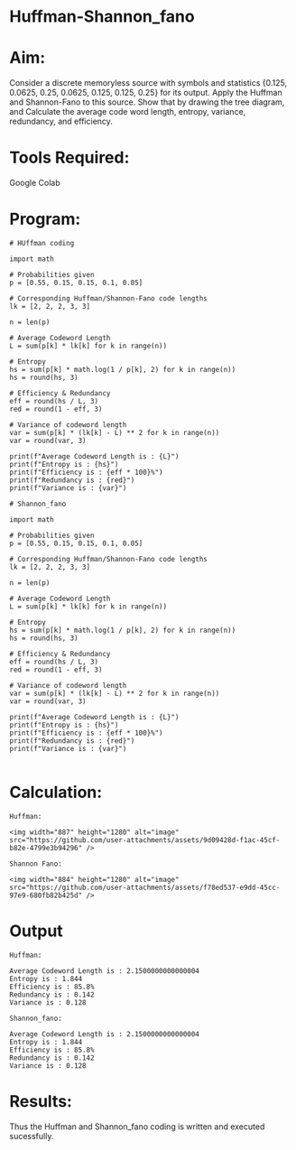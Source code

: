 # Huffman-Shannon_fano
# Aim:
Consider a discrete memoryless source with symbols and statistics {0.125, 0.0625, 0.25, 0.0625, 0.125, 0.125, 0.25} for its output. 
Apply the Huffman and Shannon-Fano to this source. 
Show that by drawing the tree diagram, and 
Calculate the average code word length, entropy, variance, redundancy, and efficiency.
# Tools Required: 
Google Colab
# Program:
```
# HUffman coding

import math

# Probabilities given
p = [0.55, 0.15, 0.15, 0.1, 0.05]

# Corresponding Huffman/Shannon-Fano code lengths
lk = [2, 2, 2, 3, 3]

n = len(p)

# Average Codeword Length
L = sum(p[k] * lk[k] for k in range(n))

# Entropy
hs = sum(p[k] * math.log(1 / p[k], 2) for k in range(n))
hs = round(hs, 3)

# Efficiency & Redundancy
eff = round(hs / L, 3)
red = round(1 - eff, 3)

# Variance of codeword length
var = sum(p[k] * (lk[k] - L) ** 2 for k in range(n))
var = round(var, 3)

print(f"Average Codeword Length is : {L}")
print(f"Entropy is : {hs}")
print(f"Efficiency is : {eff * 100}%")
print(f"Redundancy is : {red}")
print(f"Variance is : {var}")

# Shannon_fano

import math

# Probabilities given
p = [0.55, 0.15, 0.15, 0.1, 0.05]

# Corresponding Huffman/Shannon-Fano code lengths
lk = [2, 2, 2, 3, 3]

n = len(p)

# Average Codeword Length
L = sum(p[k] * lk[k] for k in range(n))

# Entropy
hs = sum(p[k] * math.log(1 / p[k], 2) for k in range(n))
hs = round(hs, 3)

# Efficiency & Redundancy
eff = round(hs / L, 3)
red = round(1 - eff, 3)

# Variance of codeword length
var = sum(p[k] * (lk[k] - L) ** 2 for k in range(n))
var = round(var, 3)

print(f"Average Codeword Length is : {L}")
print(f"Entropy is : {hs}")
print(f"Efficiency is : {eff * 100}%")
print(f"Redundancy is : {red}")
print(f"Variance is : {var}")


```
# Calculation:
```
Huffman:

<img width="887" height="1280" alt="image" src="https://github.com/user-attachments/assets/9d09428d-f1ac-45cf-b82e-4799e3b94296" />

Shannon Fano:

<img width="884" height="1280" alt="image" src="https://github.com/user-attachments/assets/f78ed537-e9dd-45cc-97e9-680fb82b425d" />

```
# Output
```
Huffman:

Average Codeword Length is : 2.1500000000000004
Entropy is : 1.844
Efficiency is : 85.8%
Redundancy is : 0.142
Variance is : 0.128

Shannon_fano:

Average Codeword Length is : 2.1500000000000004
Entropy is : 1.844
Efficiency is : 85.8%
Redundancy is : 0.142
Variance is : 0.128

``` 
# Results:
Thus the Huffman and Shannon_fano coding is written and executed sucessfully.
